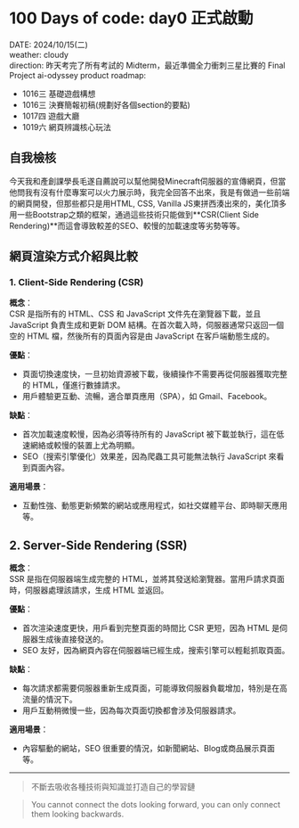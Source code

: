 # 100 Days of code: day0 正式啟動
DATE: 2024/10/15(二)  
weather: cloudy  
direction: 昨天考完了所有考試的 Midterm，最近準備全力衝刺三星比賽的 Final Project
ai-odyssey product roadmap:  
- 1016三 基礎遊戲構想
- 1016三 決賽簡報初稿(規劃好各個section的要點)
- 1017四 遊戲大廳
- 1019六 網頁辨識核心玩法

## 自我檢核
今天我和產創課學長毛遂自薦說可以幫他開發Minecraft伺服器的宣傳網頁，但當他問我有沒有什麼專案可以火力展示時，我完全回答不出來，我是有做過一些前端的網頁開發，但那些都只是用HTML, CSS, Vanilla JS東拼西湊出來的，美化頂多用一些Bootstrap之類的框架，通過這些技術只能做到**CSR(Client Side Rendering)**而這會導致較差的SEO、較慢的加載速度等劣勢等等。

## 網頁渲染方式介紹與比較
### 1. Client-Side Rendering (CSR)
**概念**：  
CSR 是指所有的 HTML、CSS 和 JavaScript 文件先在瀏覽器下載，並且 JavaScript 負責生成和更新 DOM 結構。在首次載入時，伺服器通常只返回一個空的 HTML 檔，然後所有的頁面內容是由 JavaScript 在客戶端動態生成的。

**優點**：
- 頁面切換速度快，一旦初始資源被下載，後續操作不需要再從伺服器獲取完整的 HTML，僅進行數據請求。
- 用戶體驗更互動、流暢，適合單頁應用（SPA），如 Gmail、Facebook。

**缺點**：
- 首次加載速度較慢，因為必須等待所有的 JavaScript 被下載並執行，這在低速網絡或較慢的裝置上尤為明顯。
- SEO（搜索引擎優化）效果差，因為爬蟲工具可能無法執行 JavaScript 來看到頁面內容。

**適用場景**：
- 互動性強、動態更新頻繁的網站或應用程式，如社交媒體平台、即時聊天應用等。

## 2. Server-Side Rendering (SSR)
**概念**：  
SSR 是指在伺服器端生成完整的 HTML，並將其發送給瀏覽器。當用戶請求頁面時，伺服器處理該請求，生成 HTML 並返回。

**優點**：
- 首次渲染速度更快，用戶看到完整頁面的時間比 CSR 更短，因為 HTML 是伺服器生成後直接發送的。
- SEO 友好，因為網頁內容在伺服器端已經生成，搜索引擎可以輕鬆抓取頁面。

**缺點**：
- 每次請求都需要伺服器重新生成頁面，可能導致伺服器負載增加，特別是在高流量的情況下。
- 用戶互動稍微慢一些，因為每次頁面切換都會涉及伺服器請求。

**適用場景**：
- 內容驅動的網站，SEO 很重要的情況，如新聞網站、Blog或商品展示頁面等。

---

> 不斷去吸收各種技術與知識並打造自己的學習鏈  

> You cannot connect the dots looking forward, you can only connect them looking backwards.



